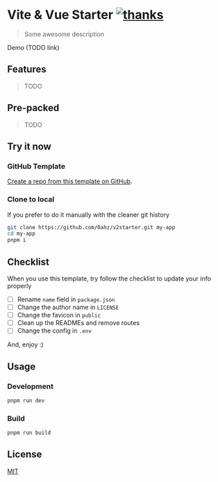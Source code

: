 # Vite & Vue Starter [![thanks](https://badgen.net/badge/thanks/♥/pink)](https://github.com/0ahz)

> Some awesome description

Demo (TODO link)

## Features

> TODO

## Pre-packed

> TODO

## Try it now

### GitHub Template

[Create a repo from this template on GitHub](https://github.com/0ahz/v2starter/generate).

### Clone to local

If you prefer to do it manually with the cleaner git history

```bash
git clone https://github.com/0ahz/v2starter.git my-app
cd my-app
pnpm i
```

## Checklist

When you use this template, try follow the checklist to update your info properly

- [ ] Rename `name` field in `package.json`
- [ ] Change the author name in `LICENSE`
- [ ] Change the favicon in `public`
- [ ] Clean up the READMEs and remove routes
- [ ] Change the config in `.env`

And, enjoy :)

## Usage

### Development

```sh
pnpm run dev
```

### Build

```sh
pnpm run build
```

## License

[MIT](http://opensource.org/licenses/MIT)
